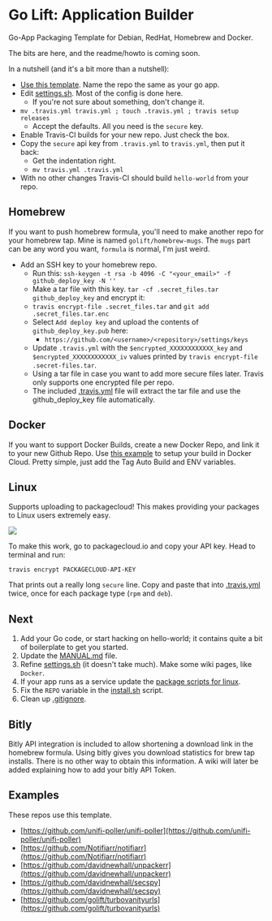 Go Lift: Application Builder
===

Go-App Packaging Template for Debian, RedHat, Homebrew and Docker.


The bits are here, and the readme/howto is coming soon.

In a nutshell (and it's a bit more than a nutshell):
-   [Use this template](https://help.github.com/en/articles/creating-a-repository-from-a-template). Name the repo the same as your go app.
-   Edit [settings.sh](https://github.com/golift/application-builder/tree/master/settings.sh). Most of the config is done here.
    -   If you're not sure about something, don't change it.
-   `mv .travis.yml travis.yml ; touch .travis.yml ; travis setup releases`
    -   Accept the defaults. All you need is the `secure` key.
-   Enable Travis-CI builds for your new repo. Just check the box.
-   Copy the `secure` api key from `.travis.yml` to `travis.yml`, then put it back:
    -   Get the indentation right.
    -   `mv travis.yml .travis.yml`
-   With no other changes Travis-CI should build `hello-world` from your repo.

Homebrew
---
If you want to push homebrew formula, you'll need to make another repo for your homebrew tap.
Mine is named `golift/homebrew-mugs`. The `mugs` part can be any word you want, `formula` is normal, I'm just weird.
-   Add an SSH key to your homebrew repo.
    -   Run this: `ssh-keygen -t rsa -b 4096 -C "<your_email>" -f github_deploy_key -N ''`
    -   Make a tar file with this key. `tar -cf .secret_files.tar github_deploy_key` and encrypt it:
    -   `travis encrypt-file .secret_files.tar` and `git add .secret_files.tar.enc`
    -   Select `Add deploy key` and upload the contents of `github_deploy_key.pub` here:
        - `https://github.com/<username>/<repository>/settings/keys`
    -   Update `.travis.yml` with the `$encrypted_XXXXXXXXXXXX_key` and `$encrypted_XXXXXXXXXXXX_iv` values printed by `travis encrypt-file .secret-files.tar`.
    -   Using a tar file in case you want to add more secure files later. Travis only supports one encrypted file per repo.
    -   The included [.travis.yml](.travis.yml) file will extract the tar file and use the github_deploy_key file automatically.

Docker
---
If you want to support Docker Builds, create a new Docker Repo, and link it to your new
Github Repo. Use [this example](https://github.com/golift/application-builder/tree/master/init/docker/hooks) to setup your build in Docker Cloud. Pretty simple, just add the Tag Auto Build and ENV variables.

Linux
---

Supports uploading to packagecloud! This makes providing your packages to Linux users extremely easy.

<a href="https://packagecloud.io"><img src="https://packagecloud.io/images/packagecloud-badge.png" /></a>

To make this work, go to packagecloud.io and copy your API key. Head to terminal and run:

```shell
travis encrypt PACKAGECLOUD-API-KEY
```

That prints out a really long `secure` line.
Copy and paste that into [.travis.yml](.travis.yml) twice, once for each package type (`rpm` and `deb`).

Next
---
1.  Add your Go code, or start hacking on hello-world; it contains quite a bit of boilerplate to get you started.
1.  Update the [MANUAL.md](https://github.com/golift/application-builder/tree/master/examples/MANUAL.md) file.
1.  Refine [settings.sh](https://github.com/golift/application-builder/tree/master/settings.sh) (it doesn't take much). Make some wiki pages, like `Docker`.
1.  If your app runs as a service update the [package scripts for linux](https://github.com/golift/application-builder/tree/master/scripts).
1.  Fix the `REPO` variable in the [install.sh](https://github.com/golift/application-builder/blob/master/scripts/install.sh) script.
1.  Clean up [.gitignore](https://github.com/golift/application-builder/blob/master/.gitignore).

Bitly
---

Bitly API integration is included to allow shortening a download link in the homebrew formula.
Using bitly gives you download statistics for brew tap installs.
There is no other way to obtain this information.
A wiki will later be added explaining how to add your bitly API Token.

Examples
---
These repos use this template.
-   [https://github.com/unifi-poller/unifi-poller](https://github.com/unifi-poller/unifi-poller)
-   [https://github.com/Notifiarr/notifiarr](https://github.com/Notifiarr/notifiarr)
-   [https://github.com/davidnewhall/unpackerr](https://github.com/davidnewhall/unpackerr)
-   [https://github.com/davidnewhall/secspy](https://github.com/davidnewhall/secspy)
-   [https://github.com/golift/turbovanityurls](https://github.com/golift/turbovanityurls)
